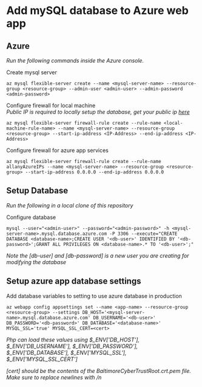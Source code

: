 # Add mySQL database to Azure web app

## Azure
*Run the following commands inside the Azure console.*

Create mysql server
```
az mysql flexible-server create --name <mysql-server-name> --resource-group <resource-group> --admin-user <admin-user> --admin-password <admin-password>
```

Configure firewall for local machine  
*Public IP is required to locally setup the database, get your public ip [here](https://ipinfo.io/ip)*
```
az mysql flexible-server firewall-rule create --rule-name <local-machine-rule-name> --name <mysql-server-name> --resource-group <resource-group> --start-ip-address <IP-Address> --end-ip-address <IP-Address>
```

Configure firewall for azure app services
```
az mysql flexible-server firewall-rule create --rule-name allanyAzureIPs --name <mysql-server-name> --resource-group <resource-group> --start-ip-address 0.0.0.0 --end-ip-address 0.0.0.0
```

## Setup Database
*Run the following in a local clone of this repository*

Configure database
```
mysql --user="<admin-user>" --password="<admin-password>" -h <mysql-server-name>.mysql.database.azure.com -P 3306 --execute="CREATE DATABASE <database-name>;CREATE USER '<db-user>' IDENTIFIED BY '<db-password>';GRANT ALL PRIVILEGES ON <database-name>.* TO '<db-user>';"
```
*Note the [db-user] and [db-password] is a new user you are creating for modifying the database*

## Setup azure app database settings
Add database variables to setting to use azure database in production
```
az webapp config appsettings set --name <app-name> --resource-group <resource-group> --settings DB_HOST='<mysql-server-name>.mysql.database.azure.com' DB_USERNAME='<db-user>' DB_PASSWORD='<db-password>' DB_DATABASE='<database-name>' MYSQL_SSL='true' MYSQL_SSL_CERT=<cert>
```
*Php can load these values using $_ENV['DB_HOST'], $_ENV['DB_USERNAME'], $_ENV['DB_PASSWORD'], $_ENV['DB_DATABASE'], $_ENV['MYSQL_SSL'], $_ENV['MYSQL_SSL_CERT']*

*[cert] should be the contents of the BaltimoreCyberTrustRoot.crt.pem file. Make sure to replace newlines with /n*